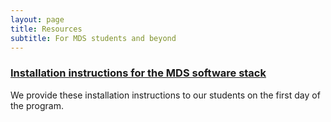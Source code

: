 ```yaml
---
layout: page
title: Resources
subtitle: For MDS students and beyond
---
```


### [Installation instructions for the MDS software stack](/resources/install_instructions)

We provide these installation instructions to our students on the first day of the program. 
